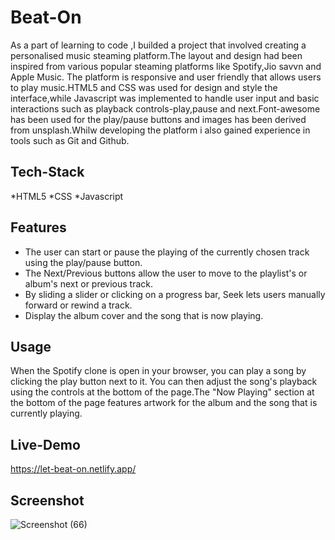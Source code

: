 # Beat-On
As a part of learning to code ,I builded a project that involved creating a personalised music steaming platform.The layout and design had been inspired from various popular steaming platforms like Spotify,Jio savvn and Apple Music. 
The platform is responsive and user friendly that allows users to play music.HTML5 and CSS was used for design and style the interface,while Javascript was implemented to handle user input and basic interactions such as playback controls-play,pause and next.Font-awesome has been used for the play/pause buttons and images has been derived from unsplash.Whilw developing the platform i also gained experience in tools such as Git and Github.  

## Tech-Stack
*HTML5
*CSS
*Javascript

## Features
* The user can start or pause the playing of the currently chosen track using the play/pause button.
* The Next/Previous buttons allow the user to move to the playlist's or album's next or previous track.
* By sliding a slider or clicking on a progress bar, Seek lets users manually forward or rewind a track.
* Display the album cover and the song that is now playing.

## Usage
When the Spotify clone is open in your browser, you can play a song by clicking the play button next to it. You can then adjust the song's playback using the controls at the bottom of the page.The "Now Playing" section at the bottom of the page features artwork for the album and the song that is currently playing.

## Live-Demo
https://let-beat-on.netlify.app/

## Screenshot
![Screenshot (66)](https://github.com/Abhinay2341/Beat-On/assets/128236738/d3d90df9-fe8c-41df-b814-76d59a5fc587)
